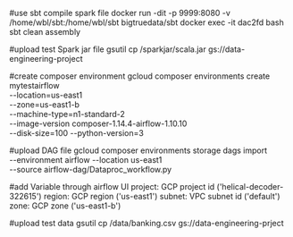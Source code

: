#use sbt compile spark file
docker run -dit -p 9999:8080 -v /home/wbl/sbt:/home/wbl/sbt bigtruedata/sbt
docker exec -it dac2fd bash
sbt clean assembly

#upload test Spark jar file
gsutil cp /sparkjar/scala.jar gs://data-engineering-project

#create composer environment
gcloud composer environments create mytestairflow \
    --location=us-east1 \
    --zone=us-east1-b \
    --machine-type=n1-standard-2 \
    --image-version composer-1.14.4-airflow-1.10.10 \
    --disk-size=100
    --python-version=3

#upload DAG file
gcloud composer environments storage dags import \
  --environment airflow  --location us-east1 \
  --source airflow-dag/Dataproc_workflow.py

#add Variable through airflow UI
project: GCP project id ('helical-decoder-322615')
region: GCP region ('us-east1')
subnet: VPC subnet id ('default')
zone: GCP zone ('us-east1-b')

#upload test data
gsutil cp /data/banking.csv gs://data-engineering-prject

